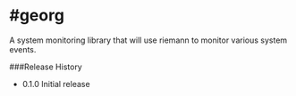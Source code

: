 #georg
=========

A system monitoring library that will use riemann to monitor various system events.



###Release History

* 0.1.0 Initial release
